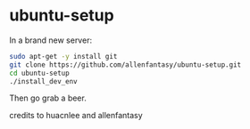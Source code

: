 ubuntu-setup
============

In a brand new server:

```bash
sudo apt-get -y install git
git clone https://github.com/allenfantasy/ubuntu-setup.git
cd ubuntu-setup
./install_dev_env
```

Then go grab a beer.

credits to huacnlee and allenfantasy

